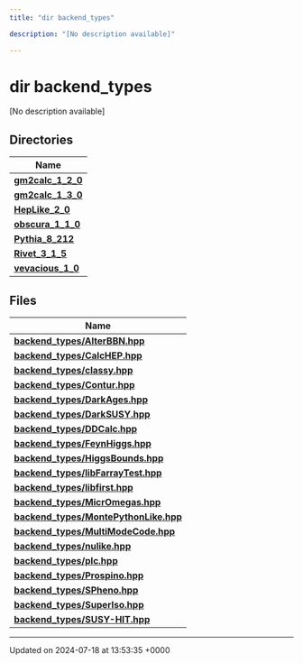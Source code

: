 ```yaml
---
title: "dir backend_types"

description: "[No description available]"

---
```


# dir backend_types

[No description available]

## Directories

| Name           |
| -------------- |
| **[gm2calc_1_2_0](/documentation/code/files/dir_3882af314fbae13225da1aacf68a32d3/#dir-gm2calc-1-2-0)**  |
| **[gm2calc_1_3_0](/documentation/code/files/dir_e3ec43b41a0f060c1c56e88f55222135/#dir-gm2calc-1-3-0)**  |
| **[HepLike_2_0](/documentation/code/files/dir_f8de5c9da77575f146a3e2a213af70e6/#dir-heplike-2-0)**  |
| **[obscura_1_1_0](/documentation/code/files/dir_d39cb809c78643126e50dded50f102d7/#dir-obscura-1-1-0)**  |
| **[Pythia_8_212](/documentation/code/files/dir_f6265655d4928eb9f90e439e34e335a8/#dir-pythia-8-212)**  |
| **[Rivet_3_1_5](/documentation/code/files/dir_69e83a90556647cb6f16ea30c29aa71e/#dir-rivet-3-1-5)**  |
| **[vevacious_1_0](/documentation/code/files/dir_f1f2e6ca6d947d21943ec8ed42424e5a/#dir-vevacious-1-0)**  |

## Files

| Name           |
| -------------- |
| **[backend_types/AlterBBN.hpp](/documentation/code/files/alterbbn_8hpp/#file-backend-types-alterbbn-hpp)**  |
| **[backend_types/CalcHEP.hpp](/documentation/code/files/calchep_8hpp/#file-backend-types-calchep-hpp)**  |
| **[backend_types/classy.hpp](/documentation/code/files/classy_8hpp/#file-backend-types-classy-hpp)**  |
| **[backend_types/Contur.hpp](/documentation/code/files/contur_8hpp/#file-backend-types-contur-hpp)**  |
| **[backend_types/DarkAges.hpp](/documentation/code/files/darkages_8hpp/#file-backend-types-darkages-hpp)**  |
| **[backend_types/DarkSUSY.hpp](/documentation/code/files/darksusy_8hpp/#file-backend-types-darksusy-hpp)**  |
| **[backend_types/DDCalc.hpp](/documentation/code/files/ddcalc_8hpp/#file-backend-types-ddcalc-hpp)**  |
| **[backend_types/FeynHiggs.hpp](/documentation/code/files/feynhiggs_8hpp/#file-backend-types-feynhiggs-hpp)**  |
| **[backend_types/HiggsBounds.hpp](/documentation/code/files/higgsbounds_8hpp/#file-backend-types-higgsbounds-hpp)**  |
| **[backend_types/libFarrayTest.hpp](/documentation/code/files/libfarraytest_8hpp/#file-backend-types-libfarraytest-hpp)**  |
| **[backend_types/libfirst.hpp](/documentation/code/files/libfirst_8hpp/#file-backend-types-libfirst-hpp)**  |
| **[backend_types/MicrOmegas.hpp](/documentation/code/files/micromegas_8hpp/#file-backend-types-micromegas-hpp)**  |
| **[backend_types/MontePythonLike.hpp](/documentation/code/files/montepythonlike_8hpp/#file-backend-types-montepythonlike-hpp)**  |
| **[backend_types/MultiModeCode.hpp](/documentation/code/files/multimodecode_8hpp/#file-backend-types-multimodecode-hpp)**  |
| **[backend_types/nulike.hpp](/documentation/code/files/nulike_8hpp/#file-backend-types-nulike-hpp)**  |
| **[backend_types/plc.hpp](/documentation/code/files/plc_8hpp/#file-backend-types-plc-hpp)**  |
| **[backend_types/Prospino.hpp](/documentation/code/files/prospino_8hpp/#file-backend-types-prospino-hpp)**  |
| **[backend_types/SPheno.hpp](/documentation/code/files/spheno_8hpp/#file-backend-types-spheno-hpp)**  |
| **[backend_types/SuperIso.hpp](/documentation/code/files/superiso_8hpp/#file-backend-types-superiso-hpp)**  |
| **[backend_types/SUSY-HIT.hpp](/documentation/code/files/susy-hit_8hpp/#file-backend-types-susy-hit-hpp)**  |






-------------------------------

Updated on 2024-07-18 at 13:53:35 +0000
